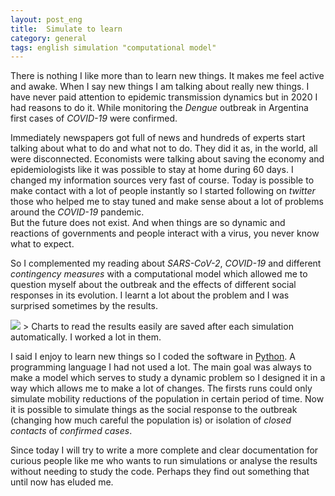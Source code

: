 ```yaml
---
layout: post_eng
title:  Simulate to learn
category: general
tags: english simulation "computational model"
---
```

There is nothing I like more than to learn new things. It makes me feel active and awake. When I say new things
I am talking about really new things. I have never paid attention to epidemic transmission dynamics but in 2020
I had reasons to do it. While monitoring the *Dengue* outbreak in Argentina first cases of *COVID-19* were
confirmed.  


Immediately newspapers got full of news and hundreds of experts start talking about what to do and what not to
do. They did it as, in the world, all were disconnected. Economists were talking about saving the economy and
epidemiologists like it was possible to stay at home during 60 days. I changed my information sources very fast
of course. Today is possible to make contact with a lot of people instantly so I started following on *twitter*  
those who helped me to stay tuned and make sense about a lot of problems around the *COVID-19* pandemic.  
But the future does not exist. And when things are so dynamic and reactions of governments and people interact
with a virus, you never know what to expect.  


So I complemented my reading about *SARS-CoV-2*, *COVID-19* and different *contingency measures* with a
computational model which allowed me to question myself about the outbreak and the effects of different 
social responses in its evolution. I learnt a lot about the problem and I was surprised sometimes by the 
results.

<img class="red" src="/assets/img/2020-09-12-Simular-para-aprender.png" />
> Charts to read the results easily are saved after each simulation automatically. I worked a lot in them.

I said I enjoy to learn new things so I coded the software in [Python](https://www.python.org). A programming
language I had not used a lot. The main goal was always to make a model which serves to study a dynamic problem
so I designed it in a way which allows me to make a lot of changes. The firsts runs could only simulate
mobility reductions of the population in certain period of time. Now it is possible to simulate things as
the social response to the outbreak (changing how much careful the population is) or isolation of *closed
contacts* of *confirmed cases*.  


Since today I will try to write a more complete and clear documentation for curious people like me who wants
to run simulations or analyse the results without needing to study the code. Perhaps they find out something
that until now has eluded me.